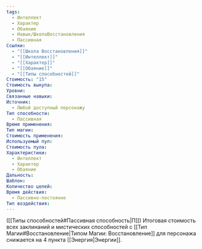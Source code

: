 ```yaml
---
tags:
  - Интеллект
  - Характер
  - Обаяние
  - Навык/ШколаВосстановления
  - Пассивная
Ссылки:
  - "[[Школа Восстановления]]"
  - "[[Интеллект]]"
  - "[[Характер]]"
  - "[[Обаяние]]"
  - "[[Типы способностей]]"
Стоимость: "15"
Стоимость выкупа: 
Уровни: 
Связанные навыки: 
Источник:
  - Любой доступный персонажу
Тип способности:
  - Пассивная
Время применения: 
Тип магии: 
Стоимость применения: 
Используемый пул: 
Стоимость пула: 
Характеристики:
  - Интеллект
  - Характер
  - Обаяние
Дальность: 
Шаблон: 
Количество целей: 
Время действия:
  - Пассивно-постоянно
Тип воздействия:
---
```

([[Типы способностей#Пассивная способность|П]]) Итоговая стоимость всех заклинаний и мистических способностей с [[Тип Магии#Восстановление|Типом Магии: Восстановление]] для персонажа снижается на 4 пункта [[Энергия|Энергии]]. 